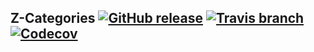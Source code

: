 ## Z-Categories [![GitHub release](https://img.shields.io/github/release/samarpanda/zcat.svg?style=flat-square)]() [![Travis branch](https://img.shields.io/travis/samarpanda/zcat/master.svg?style=flat-square)]() [![Codecov](https://img.shields.io/codecov/c/github/samarpanda/zcat.svg?style=flat-square)]()
